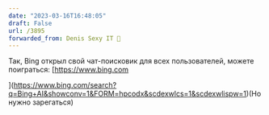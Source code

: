 ```yaml
---
date: "2023-03-16T16:48:05"
draft: False
url: /3895
forwarded_from: Denis Sexy IT 🤖
---
```


Так, Bing открыл свой чат-поисковик для всех пользователей, можете поиграться: [https://www.bing.com

](https://www.bing.com/search?q=Bing+AI&showconv=1&FORM=hpcodx&scdexwlcs=1&scdexwlispw=1)(Но нужно зарегаться)
